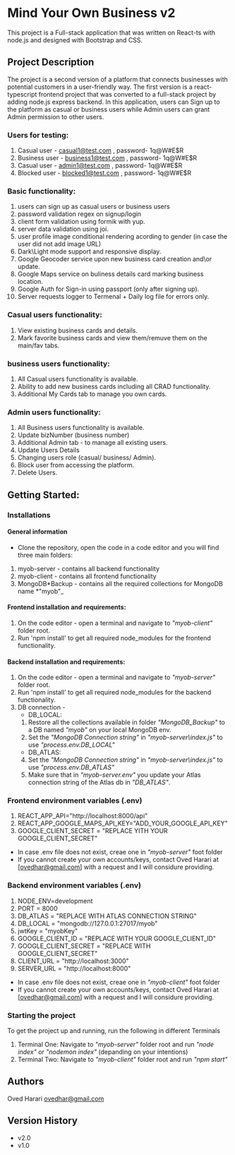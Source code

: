 # Mind Your Own Business v2

This project is a Full-stack application that was written on React-ts with node.js and designed with Bootstrap and CSS.

## Project Description

The project is a second version of a platform that connects businesses with potential customers in a user-friendly way.
The first version is a react-typescript frontend project that was converted to a full-stack project by adding node.js express backend.
In this application, users can Sign up to the platform as casual or business users while Admin users can grant Admin permission to other users.

### Users for testing:

1. Casual user - casual1@test.com , password- 1q@W#E$R
2. Business user - business1@test.com , password- 1q@W#E$R
3. Casual user - admin1@test.com , password- 1q@W#E$R
4. Blocked user - blocked1@test.com , password- 1q@W#E$R

### Basic functionality:

1. users can sign up as casual users or business users
2. password validation regex on signup/login
3. client form validation using formik with yup.
4. server data validation using joi.
5. user profile image conditional rendering acording to gender (in case the user did not add image URL)
6. Dark\Light mode support and responsive display.
7. Google Geocoder service upon new business card creation and\or update.
8. Google Maps service on buliness details card marking business location.
9. Google Auth for Sign-in using passport (only after signing up).
10. Server requests logger to Termenal + Daily log file for errors only.

### Casual users functionality:

1. View existing business cards and details.
2. Mark favorite business cards and view them/remuve them on the main/fav tabs.

### business users functionality:

1. All Casual users functionality is available.
2. Ability to add new business cards including all CRAD functionality.
3. Additional My Cards tab to manage you own cards.

### Admin users functionality:

1. All Business users functionality is available.
2. Update bizNumber (business number)
3. Additional Admin tab - to manage all existing users.
4. Update Users Details
5. Changing users role (casual/ business/ Admin).
6. Block user from accessing the platform.
7. Delete Users.

## Getting Started:

### Installations

#### General information

- Clone the repository, open the code in a code editor and you will find three main folders:

1. myob-server - contains all backend functionality
2. myob-client - contains all frontend functionality
3. MongoDB*Backup - contains all the required collections for MongoDB name *"myob"\_

#### Frontend installation and requirements:

1. On the code editor - open a terminal and navigate to _"myob-client"_ folder root.
2. Run 'npm install' to get all required node_modules for the frontend functionality.

#### Backend installation and requirements:

1. On the code editor - open a terminal and navigate to _"myob-server"_ folder root.
2. Run 'npm install' to get all required node_modules for the backend functionality.
3. DB connection -
   - DB_LOCAL:
   1. Restore all the collections available in folder _"MongoDB_Backup"_ to a DB named _"myob"_ on your local MongoDB env.
   2. Set the _"MongoDB Connection string"_ in _"myob-server\index.js"_ to use _"process.env.DB_LOCAL"_
   - DB_ATLAS:
   4. Set the _"MongoDB Connection string"_ in _"myob-server\index.js"_ to use _"process.env.DB_ATLAS"_
   5. Make sure that in _"myob-server\.env"_ you update your Atlas connection string of the Atlas db in _"DB_ATLAS"_.

### Frontend environment variables (.env)

1. REACT_APP_API="http://localhost:8000/api"
2. REACT_APP_GOOGLE_MAPS_API_KEY="ADD_YOUR_GOOGLE_API_KEY"
3. GOOGLE_CLIENT_SECRET = "REPLACE YITH YOUR GOOGLE_CLIENT_SECRET"

- In case .env file does not exist, creae one in _"myob-server\"_ foot folder
- If you cannot create your own accounts/keys, contact Oved Harari at [ovedhar@gmail.com] with a request and I will considure providing.

### Backend environment variables (.env)

1. NODE_ENV=development
2. PORT = 8000
3. DB_ATLAS = "REPLACE WITH ATLAS CONNECTION STRING"
4. DB_LOCAL = "mongodb://127.0.0.1:27017/myob"
5. jwtKey = "myobKey"
6. GOOGLE_CLIENT_ID = "REPLACE WITH YOUR GOOGLE_CLIENT_ID"
7. GOOGLE_CLIENT_SECRET = "REPLACE WITH GOOGLE_CLIENT_SECRET"
8. CLIENT_URL = "http://localhost:3000"
9. SERVER_URL = "http://localhost:8000"

- In case .env file does not exist, creae one in _"myob-client\"_ foot folder
- If you cannot create your own accounts/keys, contact Oved Harari at [ovedhar@gmail.com] with a request and I will considure providing.

### Starting the project

To get the project up and running, run the following in different Terminals

1. Terminal One: Navigate to _"myob-server"_ folder root and run _"node index"_ or _"nodemon index"_ (depanding on your intentions)
2. Terminal Two: Navigate to _"myob-client"_ folder root and run _"npm start"_

## Authors

Oved Harari
[ovedhar@gmail.com](https://oved-harari-portfolio.netlify.app)

## Version History

- v2.0
- v1.0
